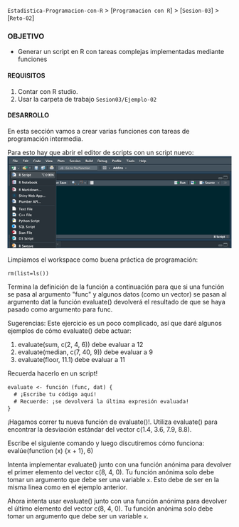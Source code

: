 `Estadistica-Programacion-con-R` > [`Programacion con R`] > [`Sesion-03`] > [`Reto-02`] 
### OBJETIVO 
- Generar un script en R con tareas complejas implementadas mediante funciones

#### REQUISITOS 
1. Contar con R studio.
1. Usar la carpeta de trabajo `Sesion03/Ejemplo-02`

#### DESARROLLO 
En esta sección vamos a crear varias funciones con tareas de programación intermedia.

Para esto hay que abrir el editor de scripts con un script nuevo:
![RScript](../images/RScript.png)

Limpiamos el workspace como buena práctica de programación:
```{r}
rm(list=ls())
```
Termina la definición de la función a continuación para que si una función se pasa al argumento "func" y algunos datos (como un vector) se pasan al argumento dat la función evaluate() devolverá el resultado de que se haya pasado como argumento para func.

Sugerencias: Este ejercicio es un poco complicado, así que daré algunos ejemplos de cómo evaluate() debe actuar:
1. evaluate(sum, c(2, 4, 6)) debe evaluar a 12
2. evaluate(median, c(7, 40, 9)) debe evaluar a 9
3. evaluate(floor, 11.1) debe evaluar a 11

Recuerda hacerlo en un script!

```{r}
evaluate <- función (func, dat) {
  # ¡Escribe tu código aquí!
  # Recuerde: ¡se devolverá la última expresión evaluada!
}
```
¡Hagamos correr tu nueva función de evaluate()!. Utiliza evaluate() para encontrar la desviación estándar del vector c(1.4, 3.6, 7.9, 8.8).

Escribe el siguiente comando y luego discutiremos cómo funciona: evalúe(function (x) {x + 1}, 6)

Intenta implementar evaluate() junto con una función anónima para devolver el primer elemento del vector c(8, 4, 0). Tu función anónima solo debe tomar un argumento que debe ser una variable `x`. Esto debe de ser en la misma linea como en el ejemplo anterior.

Ahora intenta usar evaluate() junto con una función anónima para devolver el último elemento del vector c(8, 4, 0). Tu función anónima solo debe tomar un argumento que debe ser un variable `x`.
